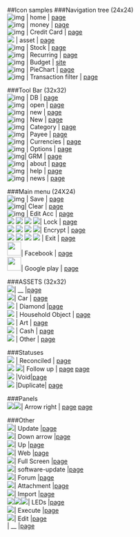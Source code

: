 ##Icon samples
###Navigation tree (24x24)
<br>![img](https://openclipart.org/image/24px/svg_to_png/30805/go-home.png) | home | [page](https://openclipart.org/detail/30805/tango-go-home)
<br>![img](https://openclipart.org/image/24px/svg_to_png/170057/1337216652.png) | money | [page](https://openclipart.org/detail/170057/money-wads)
<br>![img](https://openclipart.org/image/24px/svg_to_png/217648/credit_card_path.png) | Credit Card | [page](https://openclipart.org/detail/217648/credit-card-tarjeta-de-credito)
<br><img src="https://openclipart.org/image/24px/svg_to_png/188617/schatzkiste.png&disposition=attachment" /> | asset | [page](https://openclipart.org/detail/188617/treasure-chest)
<br>![img](https://openclipart.org/image/24px/svg_to_png/182298/Stock-trends-Up-and-Down.png) | Stock | [page](https://openclipart.org/detail/182298/stock-trends-up-and-down)
<br>![img](https://openclipart.org/image/24px/svg_to_png/171954/1346212157.png) | Recurring | [page](https://openclipart.org/detail/171954/cycle-color)
<br>![img](https://openclipart.org/image/24px/svg_to_png/17064/jean-victor-balin-icon-graphics.png) | Budget | [site](https://openclipart.org/detail/17064/icongraphics)
<br>![img](https://openclipart.org/image/24px/svg_to_png/125071/ponque.png) | PieChart | [page](https://openclipart.org/detail/125071/pie-graph)
<br>![img](https://openclipart.org/image/24px/svg_to_png/32407/edit-find.png) | Transaction filter | [page](https://openclipart.org/detail/32407/tango-edit-find)

###Tool Bar (32x32)
<br>![img](https://openclipart.org/image/32px/svg_to_png/25697/Architetto----Database.png) | DB | [page](https://openclipart.org/detail/25697/architetto-database)
<br>![img](https://openclipart.org/image/32px/svg_to_png/32215/document-open.png) | open | [page](https://openclipart.org/detail/32215/tango-document-open)
<br>![img](https://openclipart.org/image/32px/svg_to_png/38899/New.png) | new | [page](https://openclipart.org/detail/38899/new-file)
<br>![img](https://openclipart.org/image/32px/svg_to_png/27766/ronoaldo-New-Document.png) | New | [page](https://openclipart.org/detail/27766/new-document)
<br>![img](https://openclipart.org/image/32px/svg_to_png/20404/richardtallent-Blue-Tag.png) | Category | [page](https://openclipart.org/detail/20404/blue-tag)
<br>![img](https://openclipart.org/image/32px/svg_to_png/119149/man-chris-kempson-01.png) | Payee | [page](https://openclipart.org/detail/119149/man)
<br>![img](https://openclipart.org/image/32px/svg_to_png/172798/dollar.png) | Currencies | [page](https://openclipart.org/detail/172798/dollar-symbol-in-3d)
<br>![img](https://openclipart.org/image/32px/svg_to_png/22436/nicubunu-Tools.png) | Options | [page](https://openclipart.org/detail/22436/tools)
<br>![img](https://openclipart.org/image/24px/svg_to_png/32413/edit-find-replace.png)| GRM | [page](https://openclipart.org/detail/32413/tango-edit-find-replace)
<br>![img](https://openclipart.org/image/32px/svg_to_png/168141/star2.png) | about | [page](https://openclipart.org/detail/168141/gold-star)
<br>![img](https://openclipart.org/image/32px/svg_to_png/104977/1295092948.png) | help | [page](https://openclipart.org/detail/104977/help-orb-button)
<br>![img](https://openclipart.org/image/32px/svg_to_png/212153/rodentia-icons_accessories-news-reader.png) | news | [page](https://openclipart.org/detail/212153/rodentiaiconsaccessoriesnewsreader)

###Main menu (24X24)
<br>![img](https://openclipart.org/image/24px/svg_to_png/34579/media-floppy.png) | Save | [page](https://openclipart.org/detail/34579/tango-media-floppy)
<br>![img](https://openclipart.org/image/24px/svg_to_png/199702/primary-history-clear.png)| Clear | [page](https://openclipart.org/detail/199702/primary-history-clear)
<br>![img](https://openclipart.org/image/24px/svg_to_png/214205/memo.png) | Edit Acc | [page](https://openclipart.org/detail/214205/memo)
<br><img src="https://openclipart.org/image/16px/svg_to_png/210232/misc-crown-game-lock.png" /> <img src="https://openclipart.org/image/24px/svg_to_png/210232/misc-crown-game-lock.png" /> <img src="https://openclipart.org/image/32px/svg_to_png/210232/misc-crown-game-lock.png" /> <img src="https://openclipart.org/image/48px/svg_to_png/210232/misc-crown-game-lock.png" />| Lock | [page](https://openclipart.org/detail/210232/misc-crown-game-lock)
<br> <img src="https://openclipart.org/image/16px/svg_to_png/180750/document-encrypted-gold.png" /> <img src="https://openclipart.org/image/24px/svg_to_png/180750/document-encrypted-gold.png" /> <img src="https://openclipart.org/image/32px/svg_to_png/180750/document-encrypted-gold.png" /> <img src="https://openclipart.org/image/48px/svg_to_png/180750/document-encrypted-gold.png" />| Encrypt | [page](https://openclipart.org/detail/180750/encrypted-document-gold)
<br> <img src="https://openclipart.org/image/16px/svg_to_png/34279/system-log-out.png )" /> <img src="https://openclipart.org/image/24px/svg_to_png/34279/system-log-out.png )" /> <img src="https://openclipart.org/image/32px/svg_to_png/34279/system-log-out.png )" /> <img src="https://openclipart.org/image/48px/svg_to_png/34279/system-log-out.png )" /> | Exit | [page](https://openclipart.org/detail/34279/tango-system-log-out)
<br> <img src="http://www.cultureglaze.com/wp-content/uploads/2015/10/1000px-Facebook_Logo_Mini.svg_.png" width="32" height="32"/>| Facebook | [page](http://www.cultureglaze.com/wp-content/uploads/2015/10/1000px-Facebook_Logo_Mini.svg_.png)
<br> <img src="http://mobilengine.com/wp-content/themes/mobilengine/images/play_color.png" width="32" height="32" />| Google play | [page](http://mobilengine.com/wp-content/themes/mobilengine/images/play_color.png)

###ASSETS (32x32)
<br> <img src="https://openclipart.org/image/32px/svg_to_png/169067/1332553792.png" />| __ |[page](https://openclipart.org/detail/169067/home)
<br><img src="https://openclipart.org/image/32px/svg_to_png/169213/madcar2.png" />| Car | [page](https://openclipart.org/detail/169213/anglia-hotrod)
<br><img src="https://openclipart.org/image/32px/svg_to_png/172603/Diamond-Remix-2-by-Merlin2525.png" /> | Diamond |[page](https://openclipart.org/detail/172603/diamond-remix-2)
<br><img src="https://openclipart.org/image/32px/svg_to_png/203249/watering-can.png" /> | Household Object | [page](https://openclipart.org/detail/203249/watering-can-game-component-superb-quality)
<br><img src="https://openclipart.org/image/32px/svg_to_png/214206/painting.png" /> | Art | [page](https://openclipart.org/detail/214206/painting)
<br><img src="https://openclipart.org/image/32px/svg_to_png/11120/jetxee-euro-coin.png" /> | Cash | [page](https://openclipart.org/detail/11120/euro-coin )
<br><img src="https://openclipart.org/image/32px/svg_to_png/192580/Jigsaw-Puzzle.png" /> | Other | [page](https://openclipart.org/detail/192580/jigsawpuzzle)

###Statuses
<br> <img src="https://openclipart.org/image/32px/svg_to_png/84289/23493485345.png" /> | Reconciled | [page](https://openclipart.org/detail/84289/check-mark)
<br> <img src="https://openclipart.org/image/32px/svg_to_png/26426/Anonymous-lamp.png" /> <img src="https://openclipart.org/image/32px/svg_to_png/203190/awesome-warn.png"/>| Follow up | [page](https://openclipart.org/detail/26426/lamp) [page](https://openclipart.org/detail/203190/awesome-style-warning-icon)
<br><img src="https://openclipart.org/image/32px/svg_to_png/1645/dagobert83-cancel.png"/> |Void|[page](https://openclipart.org/detail/1645/cancel)
<br><img src="https://openclipart.org/image/32px/svg_to_png/120787/clone.png"/> |Duplicate| [page](https://openclipart.org/detail/120787/duplicate-icon)

###Panels 
<br><img src="https://openclipart.org/image/32px/svg_to_png/33583/pulsante-02-architetto-f-01.png" /><img src="https://openclipart.org/image/32px/svg_to_png/164041/round-blue-play-button-with-focus.png" />| Arrow right | [page](https://openclipart.org/detail/33583/architetto-pulsante-02)      [page](https://openclipart.org/detail/164041/blue-play-button-with-focus)      


###Other
<br><img src="https://openclipart.org/image/32px/svg_to_png/17306/czara1-Mixe-arrow.png" />| Update |[page](https://openclipart.org/detail/17306/mixe-arrow)
<br><img src="https://openclipart.org/image/32px/svg_to_png/30499/tango-down-arrow-red.png" />| Down arrow |[page](https://openclipart.org/detail/30499/tango-red-go-down)
<br><img src="https://openclipart.org/image/32px/svg_to_png/30661/tango-up-arrow-blue.png" />| Up |[page](https://openclipart.org/detail/30661/tango-blue-go-up)
<br> <img src="https://openclipart.org/image/32px/svg_to_png/70339/1278319749.png" />| Web |[page](https://openclipart.org/detail/70339/home-price)
<br> <img src="https://openclipart.org/image/32px/svg_to_png/33691/view-fullscreen.png" />| Full Screen |[page](https://openclipart.org/detail/33691/tango-view-fullscreen)
<br> <img src="https://openclipart.org/image/32px/svg_to_png/212273/rodentia-icons_software-update-urgent.png" />| software-update |[page](https://openclipart.org/detail/212273/softwareupdate-urgent)
<br> <img src="https://openclipart.org/image/32px/svg_to_png/129049/bubbles-normal.png" />| Forum |[page](https://openclipart.org/detail/129049/chat)
<br> <img src="https://openclipart.org/image/32px/svg_to_png/25518/Architetto----Clips.png" />| Attachment |[page](https://openclipart.org/detail/25518/architetto-clips)
<br> <img src="https://openclipart.org/image/32px/svg_to_png/199978/primary-kgpg-import.png" />| Import |[page](https://openclipart.org/detail/199978/primary-kgpg-import)
<br> <img src="https://openclipart.org/image/32px/svg_to_png/88123/led-red-black.png" /><img src="https://openclipart.org/image/32px/svg_to_png/88117/led-green-black.png" /><img src="https://openclipart.org/image/32px/svg_to_png/88105/led-amber-black.png" />| LEDs |[page](https://openclipart.org/detail/88123/led-red)
<br> <img src="https://openclipart.org/image/32px/svg_to_png/212140/rodentia-icons_system-run.png" />| Execute |[page](https://openclipart.org/detail/212140/gear)
<br> <img src="https://openclipart.org/image/16px/svg_to_png/3297/barretr-Pencil.png" />| Edit |[page](https://openclipart.org/detail/3297/pencil)
<br> <img src="" />| __ |[page]()




                                                     